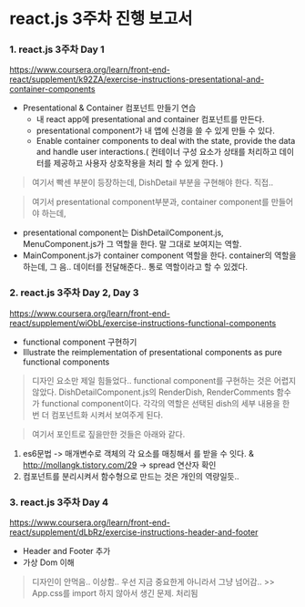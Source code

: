 # react.js 3주차 진행 보고서

### 1. react.js 3주차 Day 1
https://www.coursera.org/learn/front-end-react/supplement/k92ZA/exercise-instructions-presentational-and-container-components
- Presentational & Container 컴포넌트 만들기 연습
    - 내 react app에 presentational and container 컴포넌트를 만든다.
    - presentational component가 내 앱에 신경을 쓸 수 있게 만들 수 있다.
    - Enable container components to deal with the state, provide the data and handle user interactions.( 컨테이너 구성 요소가 상태를 처리하고 데이터를 제공하고 사용자 상호작용을 처리 할 수 있게 한다. )

> 여기서 빡센 부분이 등장하는데, DishDetail 부분을 구현해야 한다. 직접..

> 여기서 presentational component부분과, container component를 만들어야 하는데,
- presentational component는 DishDetailComponent.js, MenuComponent.js가 그 역할을 한다. 말 그대로 보여지는 역할.
- MainComponent.js가 container component 역할을 한다. container의 역할을 하는데, 그 음.. 데이터를 전달해준다.. 통로 역할이라고 할 수 있겠다.


### 2. react.js 3주차 Day 2, Day 3
https://www.coursera.org/learn/front-end-react/supplement/wiObL/exercise-instructions-functional-components
- functional component 구현하기
- Illustrate the reimplementation of presentational components as pure functional components

> 디자인 요소만 제일 힘들었다.. functional component를 구현하는 것은 어렵지 않았다. DishDetailComponent.js의 RenderDish, RenderComments 함수가 functional component이다. 각각의 역할은 선택된 dish의 세부 내용을 한 번 더 컴포넌트화 시켜서 보여주게 된다. 

> 여기서 포인트로 짚을만한 것들은 아래와 같다. 
1. es6문법 -> 매개변수로 객체의 각 요소를 매칭해서 를 받을 수 잇다. & http://mollangk.tistory.com/29 -> spread 연산자 확인
1. 컴포넌트를 분리시켜서 함수형으로 만드는 것은 개인의 역량일듯..


### 3. react.js 3주차 Day 4
https://www.coursera.org/learn/front-end-react/supplement/dLbRz/exercise-instructions-header-and-footer
- Header and Footer 추가
- 가상 Dom 이해

> 디자인이 안먹음.. 이상함.. 우선 지금 중요한게 아니라서 그냥 넘어감.. >> App.css를 import 하지 않아서 생긴 문제. 처리됨
